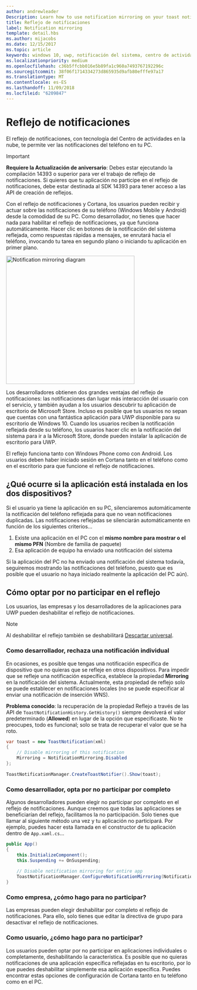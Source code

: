 ```yaml
---
author: andrewleader
Description: Learn how to use notification mirroring on your toast notifications.
title: Reflejo de notificaciones
label: Notification mirroring
template: detail.hbs
ms.author: mijacobs
ms.date: 12/15/2017
ms.topic: article
keywords: windows 10, uwp, notificación del sistema, centro de actividades en la nube, reflejo de notificaciones, notificación, en todos los dispositivos
ms.localizationpriority: medium
ms.openlocfilehash: c36b5ffcbb016e5b89fa1c960a7493767192296c
ms.sourcegitcommit: 38f06f1714334273d865935d9afb80efffe97a17
ms.translationtype: MT
ms.contentlocale: es-ES
ms.lasthandoff: 11/09/2018
ms.locfileid: "6209847"
---
```

# <a name="notification-mirroring"></a>Reflejo de notificaciones

El reflejo de notificaciones, con tecnología del Centro de actividades en la nube, te permite ver las notificaciones del teléfono en tu PC.

> [!IMPORTANT]
> **Requiere la Actualización de aniversario**: Debes estar ejecutando la compilación 14393 o superior para ver el trabajo de reflejo de notificaciones. Si quieres que tu aplicación no participe en el reflejo de notificaciones, debe estar destinada al SDK 14393 para tener acceso a las API de creación de reflejos.

Con el reflejo de notificaciones y Cortana, los usuarios pueden recibir y actuar sobre las notificaciones de su teléfono (Windows Mobile y Android) desde la comodidad de su PC. Como desarrollador, no tienes que hacer nada para habilitar el reflejo de notificaciones, ya que funciona automáticamente. Hacer clic en botones de la notificación del sistema reflejada, como respuestas rápidas a mensajes, se enrutará hacia el teléfono, invocando tu tarea en segundo plano o iniciando tu aplicación en primer plano.

<img alt="Notification mirroring diagram" src="images/toast-mirroring.gif" width="350"/>

Los desarrolladores obtienen dos grandes ventajas del reflejo de notificaciones: las notificaciones dan lugar más interacción del usuario con el servicio, y también ayudan a los usuarios descubrir tu aplicación de escritorio de Microsoft Store. Incluso es posible que tus usuarios no sepan que cuentas con una fantástica aplicación para UWP disponible para su escritorio de Windows 10. Cuando los usuarios reciben la notificación reflejada desde su teléfono, los usuarios hacer clic en la notificación del sistema para ir a la Microsoft Store, donde pueden instalar la aplicación de escritorio para UWP.

El reflejo funciona tanto con Windows Phone como con Android. Los usuarios deben haber iniciado sesión en Cortana tanto en el teléfono como en el escritorio para que funcione el reflejo de notificaciones.


## <a name="what-if-the-app-is-installed-on-both-devices"></a>¿Qué ocurre si la aplicación está instalada en los dos dispositivos?

Si el usuario ya tiene la aplicación en su PC, silenciaremos automáticamente la notificación del teléfono reflejada para que no vean notificaciones duplicadas. Las notificaciones reflejadas se silenciarán automáticamente en función de los siguientes criterios...

1. Existe una aplicación en el PC con el **mismo nombre para mostrar o el mismo PFN** (Nombre de familia de paquete)
2. Esa aplicación de equipo ha enviado una notificación del sistema

Si la aplicación del PC no ha enviado una notificación del sistema todavía, seguiremos mostrando las notificaciones del teléfono, puesto que es posible que el usuario no haya iniciado realmente la aplicación del PC aún).


## <a name="how-to-opt-out-of-mirroring"></a>Cómo optar por no participar en el reflejo

Los usuarios, las empresas y los desarrolladores de la aplicaciones para UWP pueden deshabilitar el reflejo de notificaciones.

> [!NOTE]
> Al deshabilitar el reflejo también se deshabilitará [Descartar universal](universal-dismiss.md).


### <a name="as-a-developer-opt-out-an-individual-notification"></a>Como desarrollador, rechaza una notificación individual

En ocasiones, es posible que tengas una notificación específica de dispositivo que no quieras que se refleje en otros dispositivos. Para impedir que se refleje una notificación específica, establece la propiedad **Mirroring** en la notificación del sistema. Actualmente, esta propiedad de reflejo solo se puede establecer en notificaciones locales (no se puede especificar al enviar una notificación de inserción WNS).

**Problema conocido**: la recuperación de la propiedad Reflejo a través de las API de `ToastNotificationHistory.GetHistory()` siempre devolverá el valor predeterminado (**Allowed**) en lugar de la opción que especificaste. No te preocupes, todo es funcional; solo se trata de recuperar el valor que se ha roto.

```csharp
var toast = new ToastNotification(xml)
{
    // Disable mirroring of this notification
    Mirroring = NotificationMirroring.Disabled
};
  
ToastNotificationManager.CreateToastNotifier().Show(toast);
```


### <a name="as-a-developer-opt-out-completely"></a>Como desarrollador, opta por no participar por completo

Algunos desarrolladores pueden elegir no participar por completo en el reflejo de notificaciones. Aunque creemos que todas las aplicaciones se beneficiarían del reflejo, facilitamos la no participación. Solo tienes que llamar al siguiente método una vez y tu aplicación no participará. Por ejemplo, puedes hacer esta llamada en el constructor de tu aplicación dentro de `App.xaml.cs`...

```csharp
public App()
{
    this.InitializeComponent();
    this.Suspending += OnSuspending;
 
    // Disable notification mirroring for entire app
    ToastNotificationManager.ConfigureNotificationMirroring(NotificationMirroring.Disabled);
}
```


### <a name="as-an-enterprise-how-do-i-opt-out"></a>Como empresa, ¿cómo hago para no participar?

Las empresas pueden elegir deshabilitar por completo el reflejo de notificaciones. Para ello, solo tienes que editar la directiva de grupo para desactivar el reflejo de notificaciones.


### <a name="as-a-user-how-do-i-opt-out"></a>Como usuario, ¿cómo hago para no participar?

Los usuarios pueden optar por no participar en aplicaciones individuales o completamente, deshabilitando la característica. Es posible que no quieras notificaciones de una aplicación específica reflejadas en tu escritorio, por lo que puedes deshabilitar simplemente esa aplicación específica. Puedes encontrar estas opciones de configuración de Cortana tanto en tu teléfono como en el PC.